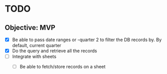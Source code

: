 # TODO

## Objective: MVP

* [x] Be able to pass date ranges or -quarter 2 to filter the DB records by. By default, current quarter
* [x] Do the query and retrieve all the records
* [ ] Integrate with sheets
    * [ ] Be able to fetch/store records on a sheet
    
